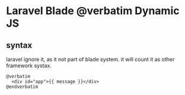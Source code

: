 # Laravel Blade @verbatim Dynamic JS
## syntax
laravel ignore it, as it not part of blade system. it will count it as other framework systax.
```
@verbatim
  <div id="app">{{ message }}</div>
@endverbatim
```
